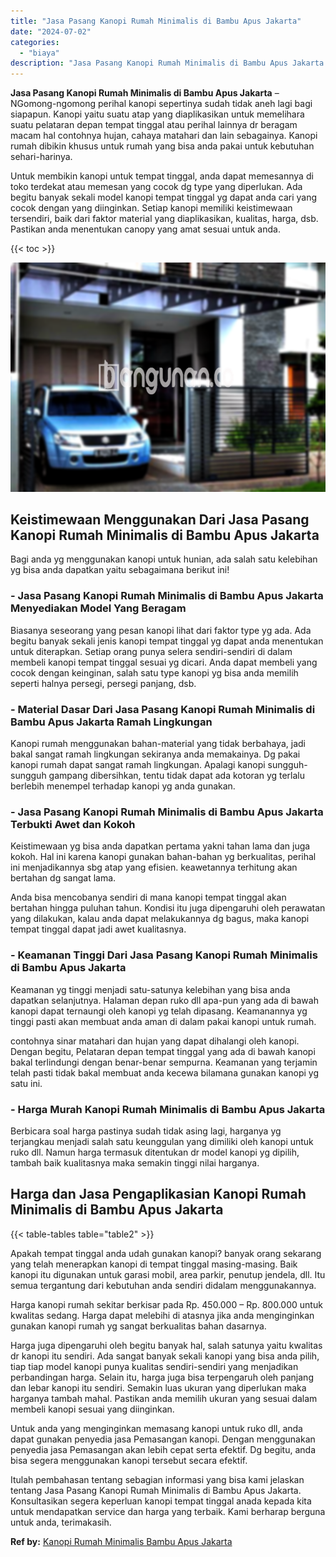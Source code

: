 ```yaml
---
title: "Jasa Pasang Kanopi Rumah Minimalis di Bambu Apus Jakarta"
date: "2024-07-02"
categories: 
  - "biaya"
description: "Jasa Pasang Kanopi Rumah Minimalis di Bambu Apus Jakarta. Itulah pembahasan tentang sebagian informasi yang bisa kami jelaskan tentang Jasa Pasang Kanopi Rum..."
---
```


**Jasa Pasang Kanopi Rumah Minimalis di Bambu Apus Jakarta** – NGomong-ngomong perihal kanopi sepertinya sudah tidak aneh lagi bagi siapapun. Kanopi yaitu suatu atap yang diaplikasikan untuk memelihara suatu pelataran depan tempat tinggal atau perihal lainnya dr beragam macam hal contohnya hujan, cahaya matahari dan lain sebagainya. Kanopi rumah dibikin khusus untuk rumah yang bisa anda pakai untuk kebutuhan sehari-harinya.

Untuk membikin kanopi untuk tempat tinggal, anda dapat memesannya di toko terdekat atau memesan yang cocok dg type yang diperlukan. Ada begitu banyak sekali model kanopi tempat tinggal yg dapat anda cari yang cocok dengan yang diinginkan. Setiap kanopi memiliki keistimewaan tersendiri, baik dari faktor material yang diaplikasikan, kualitas, harga, dsb. Pastikan anda menentukan canopy yang amat sesuai untuk anda.

{{< toc >}}

![Jasa Pasang Kanopi Rumah Minimalis di Bambu Apus Jakarta](/images/harga-kanopi-minimalis-49.png)

## Keistimewaan Menggunakan Dari Jasa Pasang Kanopi Rumah Minimalis di Bambu Apus Jakarta

Bagi anda yg menggunakan kanopi untuk hunian, ada salah satu kelebihan yg bisa anda dapatkan yaitu sebagaimana berikut ini!

### \- Jasa Pasang Kanopi Rumah Minimalis di Bambu Apus Jakarta Menyediakan Model Yang Beragam

Biasanya seseorang yang pesan kanopi lihat dari faktor type yg ada. Ada begitu banyak sekali jenis kanopi tempat tinggal yg dapat anda menentukan untuk diterapkan. Setiap orang punya selera sendiri-sendiri di dalam membeli kanopi tempat tinggal sesuai yg dicari. Anda dapat membeli yang cocok dengan keinginan, salah satu type kanopi yg bisa anda memilih seperti halnya persegi, persegi panjang, dsb.

### \- Material Dasar Dari Jasa Pasang Kanopi Rumah Minimalis di Bambu Apus Jakarta Ramah Lingkungan

Kanopi rumah menggunakan bahan-material yang tidak berbahaya, jadi bakal sangat ramah lingkungan sekiranya anda memakainya. Dg pakai kanopi rumah dapat sangat ramah lingkungan. Apalagi kanopi sungguh-sungguh gampang dibersihkan, tentu tidak dapat ada kotoran yg terlalu berlebih menempel terhadap kanopi yg anda gunakan.

### \- Jasa Pasang Kanopi Rumah Minimalis di Bambu Apus Jakarta Terbukti Awet dan Kokoh

Keistimewaan yg bisa anda dapatkan pertama yakni tahan lama dan juga kokoh. Hal ini karena kanopi gunakan bahan-bahan yg berkualitas, perihal ini menjadikannya sbg atap yang efisien. keawetannya terhitung akan bertahan dg sangat lama.

Anda bisa mencobanya sendiri di mana kanopi tempat tinggal akan bertahan hingga puluhan tahun. Kondisi itu juga dipengaruhi oleh perawatan yang dilakukan, kalau anda dapat melakukannya dg bagus, maka kanopi tempat tinggal dapat jadi awet kualitasnya.

### \- Keamanan Tinggi Dari Jasa Pasang Kanopi Rumah Minimalis di Bambu Apus Jakarta

Keamanan yg tinggi menjadi satu-satunya kelebihan yang bisa anda dapatkan selanjutnya. Halaman depan ruko dll apa-pun yang ada di bawah kanopi dapat ternaungi oleh kanopi yg telah dipasang. Keamanannya yg tinggi pasti akan membuat anda aman di dalam pakai kanopi untuk rumah.

contohnya sinar matahari dan hujan yang dapat dihalangi oleh kanopi. Dengan begitu, Pelataran depan tempat tinggal yang ada di bawah kanopi bakal terlindungi dengan benar-benar sempurna. Keamanan yang terjamin telah pasti tidak bakal membuat anda kecewa bilamana gunakan kanopi yg satu ini.

### \- Harga Murah Kanopi Rumah Minimalis di Bambu Apus Jakarta

Berbicara soal harga pastinya sudah tidak asing lagi, harganya yg terjangkau menjadi salah satu keunggulan yang dimiliki oleh kanopi untuk ruko dll. Namun harga termasuk ditentukan dr model kanopi yg dipilih, tambah baik kualitasnya maka semakin tinggi nilai harganya.

## Harga dan Jasa Pengaplikasian Kanopi Rumah Minimalis di Bambu Apus Jakarta

{{< table-tables table="table2" >}}

Apakah tempat tinggal anda udah gunakan kanopi? banyak orang sekarang yang telah menerapkan kanopi di tempat tinggal masing-masing. Baik kanopi itu digunakan untuk garasi mobil, area parkir, penutup jendela, dll. Itu semua tergantung dari kebutuhan anda sendiri didalam menggunakannya.

Harga kanopi rumah sekitar berkisar pada Rp. 450.000 – Rp. 800.000 untuk kwalitas sedang. Harga dapat melebihi di atasnya jika anda menginginkan gunakan kanopi rumah yg sangat berkualitas bahan dasarnya.

Harga juga dipengaruhi oleh begitu banyak hal, salah satunya yaitu kwalitas dr kanopi itu sendiri. Ada sangat banyak sekali kanopi yang bisa anda pilih, tiap tiap model kanopi punya kualitas sendiri-sendiri yang menjadikan perbandingan harga. Selain itu, harga juga bisa terpengaruh oleh panjang dan lebar kanopi itu sendiri. Semakin luas ukuran yang diperlukan maka harganya tambah mahal. Pastikan anda memilih ukuran yang sesuai dalam membeli kanopi sesuai yang diinginkan.

Untuk anda yang menginginkan memasang kanopi untuk ruko dll, anda dapat gunakan penyedia jasa Pemasangan kanopi. Dengan menggunakan penyedia jasa Pemasangan akan lebih cepat serta efektif. Dg begitu, anda bisa segera menggunakan kanopi tersebut secara efektif.

Itulah pembahasan tentang sebagian informasi yang bisa kami jelaskan tentang Jasa Pasang Kanopi Rumah Minimalis di Bambu Apus Jakarta. Konsultasikan segera keperluan kanopi tempat tinggal anada kepada kita untuk mendapatkan service dan harga yang terbaik. Kami berharap berguna untuk anda, terimakasih.

**Ref by:**  [Kanopi Rumah Minimalis Bambu Apus Jakarta](https://id.wikipedia.org/wiki/Kanopi)
